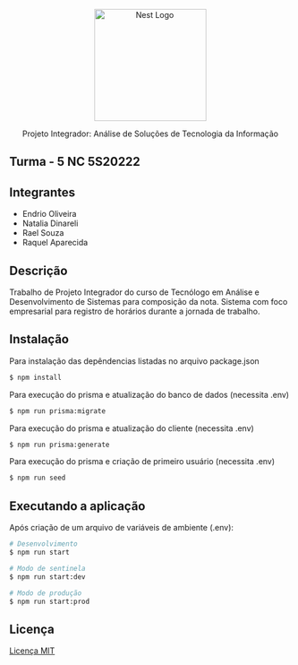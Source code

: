<p align="center">
  <a href="http://nestjs.com/" target="blank"><img src="https://nestjs.com/img/logo-small.svg" width="200" alt="Nest Logo" /></a>
</p>

<p align="center">Projeto Integrador: Análise de Soluções de Tecnologia da Informação</p>
  
## Turma - 5 NC 5S20222 

## Integrantes

- Endrio Oliveira
- Natalia Dinareli
- Rael Souza
- Raquel Aparecida


## Descrição

Trabalho de Projeto Integrador do curso de Tecnólogo em Análise e Desenvolvimento de Sistemas para composição da nota. Sistema com foco empresarial para registro de horários durante a jornada de trabalho. 

## Instalação

Para instalação das depêndencias listadas no arquivo package.json
```bash
$ npm install
```

Para execução do prisma e atualização do banco de dados (necessita .env)
```bash
$ npm run prisma:migrate
```

Para execução do prisma e atualização do cliente (necessita .env)
```bash
$ npm run prisma:generate
```

Para execução do prisma e criação de primeiro usuário (necessita .env)
```bash
$ npm run seed
```

## Executando a aplicação

Após criação de um arquivo de variáveis de ambiente (.env):

```bash
# Desenvolvimento
$ npm run start

# Modo de sentinela
$ npm run start:dev

# Modo de produção
$ npm run start:prod
```


## Licença
[Licença MIT](LICENSE)
